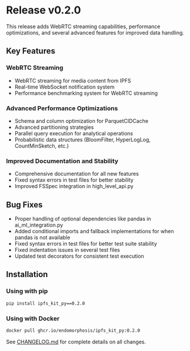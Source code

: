 # Release v0.2.0

This release adds WebRTC streaming capabilities, performance optimizations, and several advanced features for improved data handling.

## Key Features

### WebRTC Streaming
- WebRTC streaming for media content from IPFS
- Real-time WebSocket notification system
- Performance benchmarking system for WebRTC streaming

### Advanced Performance Optimizations
- Schema and column optimization for ParquetCIDCache
- Advanced partitioning strategies
- Parallel query execution for analytical operations
- Probabilistic data structures (BloomFilter, HyperLogLog, CountMinSketch, etc.)

### Improved Documentation and Stability
- Comprehensive documentation for all new features
- Fixed syntax errors in test files for better stability
- Improved FSSpec integration in high_level_api.py

## Bug Fixes
- Proper handling of optional dependencies like pandas in ai_ml_integration.py
- Added conditional imports and fallback implementations for when pandas is not available
- Fixed syntax errors in test files for better test suite stability
- Fixed indentation issues in several test files
- Updated test decorators for consistent test execution

## Installation

### Using with pip
```bash
pip install ipfs_kit_py==0.2.0
```

### Using with Docker
```bash
docker pull ghcr.io/endomorphosis/ipfs_kit_py:0.2.0
```

See [CHANGELOG.md](https://github.com/endomorphosis/ipfs_kit_py/blob/main/CHANGELOG.md) for complete details on all changes.